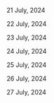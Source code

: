 21 July, 2024

22 July, 2024

23 July, 2024

24 July, 2024

25 July, 2024

26 July, 2024

27 July, 2024